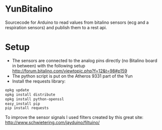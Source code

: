 # YunBitalino
Sourcecode for Arduino to read values from bitalino sensors (ecg and a respiration sensors) and publish them to a rest api.

# Setup

*   The sensors are connected to the analog pins directly (no Bitalino board in between) with the following setup <http://forum.bitalino.com/viewtopic.php?f=12&t=98#p159>
*   The python script is put on the Atheros 9331 part of the Yun
*   Install the requests library:
```bash
opkg update
opkg install distribute
opkg install python-openssl
easy_install pip
pip install requests
```

To improve the sensor signals I used filters created by this great site: <http://www.schwietering.com/jayduino/filtuino/>
